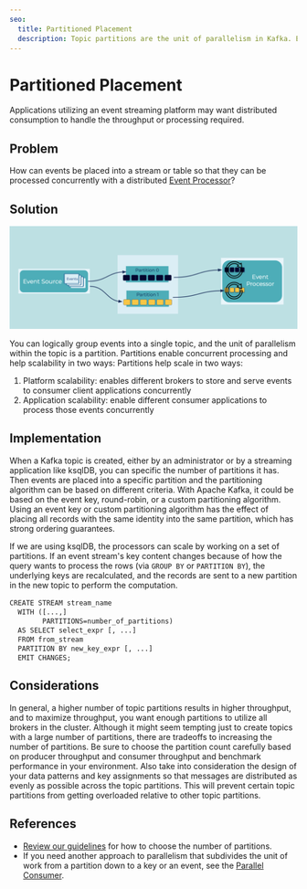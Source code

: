 ```yaml
---
seo:
  title: Partitioned Placement
  description: Topic partitions are the unit of parallelism in Kafka. Events can be written to different partitions, based on key or custom partitioner, or just round-robin across all partitions to distribute evenly.
---
```


# Partitioned Placement
Applications utilizing an event streaming platform may want distributed consumption to handle the throughput or processing required.

## Problem
How can events be placed into a stream or table so that they can be processed concurrently with a distributed [Event Processor](../event-processing/event-processor.md)?

## Solution
![partitioned-placement](../img/partitioned-placement.png)

You can logically group events into a single topic, and the unit of parallelism within the topic is a partition.
Partitions enable concurrent processing and help scalability in two ways:
Partitions help scale in two ways:

1. Platform scalability: enables different brokers to store and serve events to consumer client applications concurrently
2. Application scalability: enable different consumer applications to process those events concurrently

## Implementation
When a Kafka topic is created, either by an administrator or by a streaming application like ksqlDB, you can specific the number of partitions it has.
Then events are placed into a specific partition and the partitioning algorithm can be based on different criteria.
With Apache Kafka, it could be based on the event key, round-robin, or a custom partitioning algorithm.
Using an event key or custom partitioning algorithm has the effect of placing all records with the same identity into the same partition, which has strong ordering guarantees.

If we are using ksqlDB, the processors can scale by working on a set of partitions.
If an event stream's key content changes because of how the query wants to process the rows (via `GROUP BY` or `PARTITION BY`), the underlying keys are recalculated, and the records are sent to a new partition in the new topic to perform the computation.

```
CREATE STREAM stream_name
  WITH ([...,]
        PARTITIONS=number_of_partitions)
  AS SELECT select_expr [, ...]
  FROM from_stream
  PARTITION BY new_key_expr [, ...]
  EMIT CHANGES;
```

## Considerations
In general, a higher number of topic partitions results in higher throughput, and to maximize throughput, you want enough partitions to utilize all brokers in the cluster.
Although it might seem tempting just to create topics with a large number of partitions, there are tradeoffs to increasing the number of partitions.
Be sure to choose the partition count carefully based on producer throughput and consumer throughput and benchmark performance in your environment.
Also take into consideration the design of your data patterns and key assignments so that messages are distributed as evenly as possible across the topic partitions.
This will prevent certain topic partitions from getting overloaded relative to other topic partitions.

## References
* [Review our guidelines](https://www.confluent.io/blog/how-choose-number-topics-partitions-kafka-cluster) for how to choose the number of partitions.
* If you need another approach to parallelism that subdivides the unit of work from a partition down to a key or an event, see the [Parallel Consumer](https://github.com/confluentinc/parallel-consumer).
